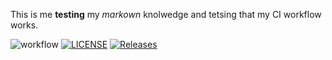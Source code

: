This is me **testing** my _markown_ knolwedge and tetsing that my CI workflow works.

![workflow](https://github.com/40620378/sem/actions/workflows/main.yml/badge.svg)
[![LICENSE](https://img.shields.io/github/license/40620378/sem.svg?style=flat-square)](https://github.com/<github-username>/sem/blob/master/LICENSE)
[![Releases](https://img.shields.io/github/release/40620378/sem/all.svg?style=flat-square)](https://github.com/40620378/sem/releases)